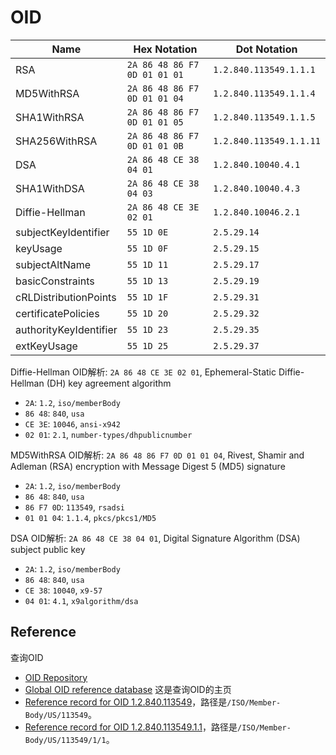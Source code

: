 # OID

| Name                   | Hex Notation                 | Dot Notation            |
| ---------------------- | ---------------------------- | ----------------------- |
| RSA                    | `2A 86 48 86 F7 0D 01 01 01` | `1.2.840.113549.1.1.1`  |
| MD5WithRSA             | `2A 86 48 86 F7 0D 01 01 04` | `1.2.840.113549.1.1.4`  |
| SHA1WithRSA            | `2A 86 48 86 F7 0D 01 01 05` | `1.2.840.113549.1.1.5`  |
| SHA256WithRSA          | `2A 86 48 86 F7 0D 01 01 0B` | `1.2.840.113549.1.1.11` |
| DSA                    | `2A 86 48 CE 38 04 01`       | `1.2.840.10040.4.1`     |
| SHA1WithDSA            | `2A 86 48 CE 38 04 03`       | `1.2.840.10040.4.3`     |
| Diffie-Hellman         | `2A 86 48 CE 3E 02 01`       | `1.2.840.10046.2.1`     |
| subjectKeyIdentifier   | `55 1D 0E`                   | `2.5.29.14`             |
| keyUsage               | `55 1D 0F`                   | `2.5.29.15`             |
| subjectAltName         | `55 1D 11`                   | `2.5.29.17`             |
| basicConstraints       | `55 1D 13`                   | `2.5.29.19`             |
| cRLDistributionPoints  | `55 1D 1F`                   | `2.5.29.31`             |
| certificatePolicies    | `55 1D 20`                   | `2.5.29.32`             |
| authorityKeyIdentifier | `55 1D 23`                   | `2.5.29.35`             |
| extKeyUsage            | `55 1D 25`                   | `2.5.29.37`             |

Diffie-Hellman OID解析: `2A 86 48 CE 3E 02 01`, Ephemeral-Static Diffie-Hellman (DH) key agreement algorithm

- `2A`: `1.2`, `iso/memberBody`
- `86 48`: `840`, `usa`
- `CE 3E`: `10046`, `ansi-x942`
- `02 01`: `2.1`, `number-types/dhpublicnumber`

MD5WithRSA OID解析: `2A 86 48 86 F7 0D 01 01 04`, Rivest, Shamir and Adleman (RSA) encryption with Message Digest 5 (MD5) signature

- `2A`: `1.2`, `iso/memberBody`
- `86 48`: `840`, `usa`
- `86 F7 0D`: `113549`, `rsadsi`
- `01 01 04`: `1.1.4`, `pkcs/pkcs1/MD5`

DSA OID解析: `2A 86 48 CE 38 04 01`, Digital Signature Algorithm (DSA) subject public key

- `2A`: `1.2`, `iso/memberBody`
- `86 48`: `840`, `usa`
- `CE 38`: `10040`, `x9-57`
- `04 01`: `4.1`, `x9algorithm/dsa`

## Reference

查询OID

- [OID Repository](http://www.oid-info.com/)
- [Global OID reference database](http://oidref.com/) 这是查询OID的主页
- [Reference record for OID 1.2.840.113549](http://oidref.com/1.2.840.113549)，路径是`/ISO/Member-Body/US/113549`。
- [Reference record for OID 1.2.840.113549.1.1](http://oidref.com/1.2.840.113549.1.1)，路径是`/ISO/Member-Body/US/113549/1/1`。
